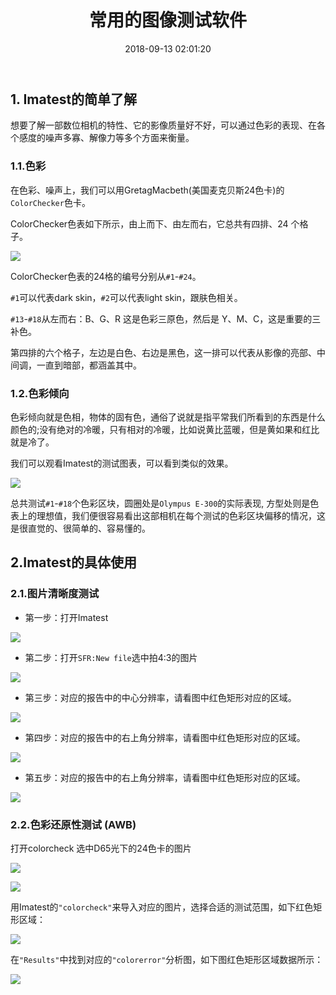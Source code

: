 ﻿---
title: 常用的图像测试软件
comments: true
date: 2018-09-13 02:01:20
categories: Camera
tags: Imatest
about:

---
## 1. Imatest的简单了解

想要了解一部数位相机的特性、它的影像质量好不好，可以通过色彩的表现、在各个感度的噪声多寡、解像力等多个方面来衡量。

### 1.1.色彩

在色彩、噪声上，我们可以用GretagMacbeth(美国麦克贝斯24色卡)的`ColorChecker`色卡。

ColorChecker色表如下所示，由上而下、由左而右，它总共有四排、24 个格子。

![ ](https://www.cnblogs.com/images/cnblogs_com/cliy-10/1299108/o_6.png)

ColorChecker色表的24格的编号分别从`#1`-`#24`。

`#1`可以代表dark skin，`#2`可以代表light skin，跟肤色相关。

`#13`-`#18`从左而右：B、G、R 这是色彩三原色，然后是 Y、M、C，这是重要的三补色。

第四排的六个格子，左边是白色、右边是黑色，这一排可以代表从影像的亮部、中间调，一直到暗部，都涵盖其中。

### 1.2.色彩倾向

色彩倾向就是色相，物体的固有色，通俗了说就是指平常我们所看到的东西是什么颜色的;没有绝对的冷暖，只有相对的冷暖，比如说黄比蓝暖，但是黄如果和红比就是冷了。

我们可以观看Imatest的测试图表，可以看到类似的效果。

![ ](https://www.cnblogs.com/images/cnblogs_com/cliy-10/1299108/o_7.png)

总共测试`#1`-`#18`个色彩区块，圆圈处是`Olympus E-300`的实际表现, 方型处则是色表上的理想值，我们便很容易看出这部相机在每个测试的色彩区块偏移的情况，这是很直觉的、很简单的、容易懂的。

## 2.Imatest的具体使用

### 2.1.图片清晰度测试

* 第一步：打开Imatest

![ ](https://www.cnblogs.com/images/cnblogs_com/cliy-10/1299108/o_8.png)

* 第二步：打开`SFR:New file`选中拍4:3的图片

![ ](https://www.cnblogs.com/images/cnblogs_com/cliy-10/1299108/o_9.png)

* 第三步：对应的报告中的中心分辨率，请看图中红色矩形对应的区域。

![ ](https://www.cnblogs.com/images/cnblogs_com/cliy-10/1299108/o_10.png)

* 第四步：对应的报告中的右上角分辨率，请看图中红色矩形对应的区域。

![ ](https://www.cnblogs.com/images/cnblogs_com/cliy-10/1299108/o_11.png)

* 第五步：对应的报告中的右上角分辨率，请看图中红色矩形对应的区域。

![ ](https://www.cnblogs.com/images/cnblogs_com/cliy-10/1299108/o_12.png)

### 2.2.色彩还原性测试 (AWB)

打开colorcheck 选中D65光下的24色卡的图片

![ ](https://www.cnblogs.com/images/cnblogs_com/cliy-10/1299108/o_13.png)

![ ](https://www.cnblogs.com/images/cnblogs_com/cliy-10/1299108/o_14.png)

用Imatest的`"colorcheck"`来导入对应的图片，选择合适的测试范围，如下红色矩形区域：

![ ](https://www.cnblogs.com/images/cnblogs_com/cliy-10/1299108/o_15.png)

在`"Results"`中找到对应的`"colorerror"`分析图，如下图红色矩形区域数据所示：

![ ](https://www.cnblogs.com/images/cnblogs_com/cliy-10/1299108/o_16.png)